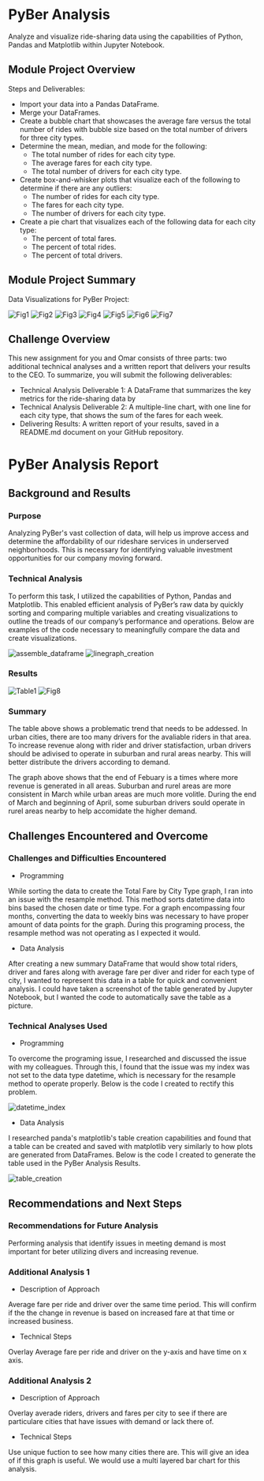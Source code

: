 # PyBer Analysis
Analyze and visualize ride-sharing data using the capabilities of Python, Pandas and Matplotlib within Jupyter Notebook.

## Module Project Overview
Steps and Deliverables:
- Import your data into a Pandas DataFrame.
- Merge your DataFrames.
- Create a bubble chart that showcases the average fare versus the total number of rides with bubble size based on the total number of drivers for three city types.
- Determine the mean, median, and mode for the following:
  - The total number of rides for each city type.
  - The average fares for each city type.
  - The total number of drivers for each city type.
- Create box-and-whisker plots that visualize each of the following to determine if there are any outliers:
  - The number of rides for each city type.
  - The fares for each city type.
  - The number of drivers for each city type.
- Create a pie chart that visualizes each of the following data for each city type:
  - The percent of total fares.
  - The percent of total rides.
  - The percent of total drivers.

## Module Project Summary
Data Visualizations for PyBer Project:

![Fig1](https://github.com/ejlaflure/PyBer_Analysis/blob/master/Analysis/Fig1.png)
![Fig2](https://github.com/ejlaflure/PyBer_Analysis/blob/master/Analysis/Fig2.png)
![Fig3](https://github.com/ejlaflure/PyBer_Analysis/blob/master/Analysis/Fig3.png)
![Fig4](https://github.com/ejlaflure/PyBer_Analysis/blob/master/Analysis/Fig4.png)
![Fig5](https://github.com/ejlaflure/PyBer_Analysis/blob/master/Analysis/Fig5.png)
![Fig6](https://github.com/ejlaflure/PyBer_Analysis/blob/master/Analysis/Fig6.png)
![Fig7](https://github.com/ejlaflure/PyBer_Analysis/blob/master/Analysis/Fig7.png)

## Challenge Overview
This new assignment for you and Omar consists of three parts: two additional technical analyses and a written report that delivers your results to the CEO. To summarize, you will submit the following deliverables:
- Technical Analysis Deliverable 1: A DataFrame that summarizes the key metrics for the ride-sharing data by 
- Technical Analysis Deliverable 2: A multiple-line chart, with one line for each city type, that shows the sum of the fares for each week.
- Delivering Results: A written report of your results, saved in a README.md document on your GitHub repository.

# PyBer Analysis Report

## Background and Results

### Purpose
Analyzing PyBer's vast collection of data, will help us improve access and determine the affordability of our rideshare services in underserved neighborhoods. This is necessary for identifying valuable investment opportunities for our company moving forward. 

### Technical Analysis
To perform this task, I utilized the capabilities of Python, Pandas and Matplotlib. This enabled efficient analysis of PyBer’s raw data by quickly sorting and comparing multiple variables and creating visualizations to outline the treads of our company’s performance and operations. Below are examples of the code necessary to meaningfully compare the data and create visualizations.

![assemble_dataframe](https://github.com/ejlaflure/PyBer_Analysis/blob/master/Analysis/assemble_dataframe.PNG)
![linegraph_creation](https://github.com/ejlaflure/PyBer_Analysis/blob/master/Analysis/linegraph_creation.PNG)

### Results

![Table1](https://github.com/ejlaflure/PyBer_Analysis/blob/master/Analysis/Table1.png)
![Fig8](https://github.com/ejlaflure/PyBer_Analysis/blob/master/Analysis/Fig8.png)

### Summary
The table above shows a problematic trend that needs to be addessed. In urban cities, there are too many drivers for the avaliable riders in that area. To increase revenue along with rider and driver statisfaction, urban drivers should be adivised to operate in suburban and rural areas nearby. This will better distribute the drivers according to demand. 

The graph above shows that the end of Febuary is a times where more revenue is generated in all areas. Suburban and rurel areas are more consistent in March while urban areas are much more volitle.  During the end of March and beginning of April, some suburban drivers sould operate in rurel areas nearby to help accomidate the higher demand. 

## Challenges Encountered and Overcome

### Challenges and Difficulties Encountered

* Programming

While sorting the data to create the Total Fare by City Type graph, I ran into an issue with the resample method. This method sorts datetime data into bins based the chosen date or time type. For a graph encompassing four months, converting the data to weekly bins was necessary to have proper amount of data points for the graph. During this programing process, the resample method was not operating as I expected it would. 

* Data Analysis

After creating a new summary DataFrame that would show total riders, driver and fares along with average fare per diver and rider for each type of city, I wanted to represent this data in a table for quick and convenient analysis. I could have taken a screenshot of the table generated by Jupyter Notebook, but I wanted the code to automatically save the table as a picture. 

### Technical Analyses Used

* Programming

To overcome the programing issue, I researched and discussed the issue with my colleagues. Through this, I found that the issue was my index was not set to the data type datetime, which is necessary for the resample method to operate properly. Below is the code I created to rectify this problem. 

![datetime_index](https://github.com/ejlaflure/PyBer_Analysis/blob/master/Analysis/datetime_index.PNG)

* Data Analysis

I researched panda's matplotlib's table creation capabilities and found that a table can be created and saved with matplotlib very similarly to how plots are generated from DataFrames. Below is the code I created to generate the table used in the PyBer Analysis Results. 

![table_creation](https://github.com/ejlaflure/PyBer_Analysis/blob/master/Analysis/table_creation.PNG)

## Recommendations and Next Steps

### Recommendations for Future Analysis

Performing analysis that identify issues in meeting demand is most important for beter utilizing divers and increasing revenue. 

### Additional Analysis 1

* Description of Approach

Average fare per ride and driver over the same time period. This will confirm if the the change in revenue is based on increased fare at that time or increased business. 

* Technical Steps

Overlay Average fare per ride and driver on the y-axis and have time on x axis.

### Additional Analysis 2

* Description of Approach

Overlay averade riders, drivers and fares per city to see if there are particulare cities that have issues with demand or lack there of.

* Technical Steps

Use unique fuction to see how many cities there are. This will give an idea of if this graph is useful. We would use a multi layered bar chart for this analysis.
